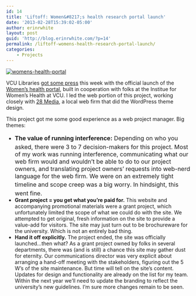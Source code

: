 ```yaml
---
id: 14
title: 'Liftoff: Women&#8217;s health research portal launch'
date: '2013-02-28T15:39:02-05:00'
author: erinrwhite
layout: post
guid: 'http://blog.erinrwhite.com/?p=14'
permalink: /liftoff-womens-health-research-portal-launch/
categories:
    - Projects
---
```


[![womens-health-portal](https://erinrwhite.com/wp-content/uploads/2013/03/womens-health-portal.png)](https://erinrwhite.com/wp-content/uploads/2013/03/womens-health-portal.png)

VCU Libraries [got some press](http://news.vcu.edu/news/VCU_Introduces_New_Online_Womens_Health_Research_Resources) this week with the official launch of the [Women’s health portal](http://portal.womenshealth.vcu.edu/), built in cooperation with folks at the Institue for Women’s Health at VCU. I led the web portion of this project, working closely with [28 Media](http://www.28media.com/), a local web firm that did the WordPress theme design.

This project got me some good experience as a web project manager. Big themes:

- <span style="line-height: 1.714285714; font-size: 1rem;">**The value of running interference:** Depending on who you asked, there were 3 to 7 decision-makers for this project. Most of my work was running interference, communicating what our web firm would and wouldn’t be able to do to our project owners, and translating project owners’ requests into web-nerd language for the web firm. We were on an extremely tight timeline and scope creep was a big worry. </span><span style="line-height: 1.714285714; font-size: 1rem;">In hindsight, this went fine. </span>
- **Grant project = you get what you’re paid for.** This website and accompanying promotional materials were a grant project, which unfortunately limited the scope of what we could do with the site. We attempted to get original, fresh information on the site to provide a value-add for visitors. The site may just turn out to be brochureware for the university. Which is not an entirely bad thing.
- **Hand it off explicitly.** The project ended, the site was officially launched…then what? As a grant project owned by folks in several departments, there was (and is still) a chance this site may gather dust for eternity. Our communications director was very explicit about arranging a hand-off meeting with the stakeholders, figuring out the 5 W’s of the site maintenance. But time will tell on the site’s content. Updates for design and functionality are already on the list for my team. Within the next year we’ll need to update the branding to reflect the university’s new guidelines. I’m sure more changes remain to be seen.